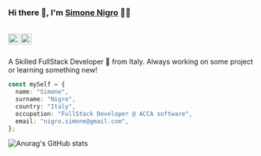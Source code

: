 ### Hi there 👋, I'm [Simone Nigro](https://github.com/nigrosimone/) 👨‍💻

<br/>

<a href="https://www.linkedin.com/in/simonenigro/">
  <img align="left" alt="Simone's Linkedin" width="22px" src="https://cdn.jsdelivr.net/npm/simple-icons@v3/icons/linkedin.svg" />
</a>

<a href="https://stackoverflow.com/users/3043248/simone-nigro?tab=profile">
  <img align="left" alt="Simone's Stackoverflow" width="22px" src="https://cdn.jsdelivr.net/npm/simple-icons@v3/icons/stackoverflow.svg" />
</a>

<br />

<br/>

<p>
A Skilled FullStack Developer 🚀 from Italy. Always working on some project or learning something new!
</p>

```ts
const mySelf = {
  name: "Simone",
  surname: "Nigro",
  country: "Italy",
  occupation: "FullStack Developer @ ACCA software",
  email: "nigro.simone@gmail.com",
};
```


![Anurag's GitHub stats](https://github-readme-stats.vercel.app/api?username=nigrosimone)
